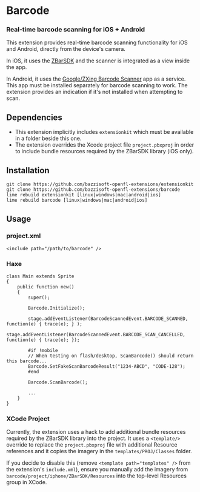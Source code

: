 Barcode
=======

### Real-time barcode scanning for iOS + Android

This extension provides real-time barcode scanning functionality for iOS and Android, 
directly from the device's camera.

In iOS, it uses the [ZBarSDK](http://zbar.sourceforge.net/iphone/) and the scanner is
integrated as a view inside the app.

In Android, it uses the [Google/ZXing Barcode Scanner](https://play.google.com/store/apps/details?id=com.google.zxing.client.android) app as a service. This app
must be installed separately for barcode scanning to work. The extension provides
an indication if it's not installed when attempting to scan.


Dependencies
------------

- This extension implicitly includes `extensionkit` which must be available in a folder
  beside this one.
- The extension overrides the Xcode project file `project.pbxproj` in order to include 
  bundle resources required by the ZBarSDK library (iOS only).


Installation
------------

    git clone https://github.com/bazzisoft-openfl-extensions/extensionkit
    git clone https://github.com/bazzisoft-openfl-extensions/barcode
    lime rebuild extensionkit [linux|windows|mac|android|ios]
    lime rebuild barcode [linux|windows|mac|android|ios]


Usage
-----

### project.xml

    <include path="/path/to/barcode" />


### Haxe
    
    class Main extends Sprite
    {
    	public function new()
        {
    		super();

            Barcode.Initialize();

            stage.addEventListener(BarcodeScannedEvent.BARCODE_SCANNED, function(e) { trace(e); } );
            stage.addEventListener(BarcodeScannedEvent.BARCODE_SCAN_CANCELLED, function(e) { trace(e); });
    
            #if !mobile
            // When testing on flash/desktop, ScanBarcode() should return this barcode...
            Barcode.SetFakeScanBarcodeResult("1234-ABCD", "CODE-128");
            #end

            Barcode.ScanBarcode();

            ...
        }
    }


### XCode Project

Currently, the extension uses a hack to add additional bundle resources required
by the ZBarSDK library into the project. It uses a `<template/>` override to
replace the `project.pbxproj` file with additional Resource references and it 
copies the imagery in the `templates/PROJ/Classes` folder.

If you decide to disable this (remove `<template path="templates" />` from the 
extension's `include.xml`), ensure you manually add the imagery from
`barcode/project/iphone/ZBarSDK/Resources` into the top-level Resources
group in XCode.